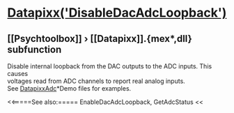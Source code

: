 # [Datapixx('DisableDacAdcLoopback')](Datapixx-DisableDacAdcLoopback) 
## [[Psychtoolbox]] &#8250; [[Datapixx]].{mex*,dll} subfunction


Disable internal loopback from the DAC outputs to the ADC inputs. This causes  
voltages read from ADC channels to report real analog inputs.  
See [DatapixxAdc](DatapixxAdc)\*Demo files for examples.  
  


<<=====See also:=====
EnableDacAdcLoopback, GetAdcStatus
<<